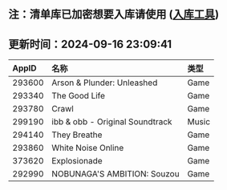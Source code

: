 ## 注：清单库已加密想要入库请使用 ([入库工具](https://github.com/BlankTMing/ManifestAutoUpdate/releases))

## 更新时间：2024-09-16 23:09:41
| AppID | 名称 | 类型  |
| :-------------------- | :----------------------------- | :----------- |
| 293600 | Arson & Plunder: Unleashed| Game |
| 293340 | The Good Life| Game |
| 293780 | Crawl| Game |
| 299190 | ibb & obb - Original Soundtrack| Music |
| 294140 | They Breathe| Game |
| 293860 | White Noise Online| Game |
| 373620 | Explosionade| Game |
| 292990 | NOBUNAGA'S AMBITION: Souzou| Game |
